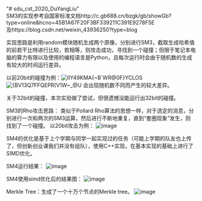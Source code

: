 "# sdu_cst_2020_DuYangLiu"  
SM3的实现参考自国家标准文档http://c.gb688.cn/bzgk/gb/showGb?type=online&hcno=45B1A67F20F3BF339211C391E9278F5E    
及https://blog.csdn.net/weixin_43936250?type=blog

实现思路是利用random模块随机生成两个原像，分别进行SM3，截取生成哈希值的前若干比特进行比较，若相等，则攻击成功，寻找到一个碰撞；但限于笔记本电脑的算力有限以及使用的编程语言是Python，且每次运行时会由于随机数的生成有较大的时间运行差异。

以前20bit的碰撞为例：![IIY49KMA{~B`WR@0F}YCLOS](https://user-images.githubusercontent.com/105497838/179647606-44853422-7794-4c0a-a1f7-c6cf9532ad60.png)
![{BV13$Q7FFQEPR(V$1W~_@U](https://user-images.githubusercontent.com/105497838/179647663-2c71669a-c56e-4d7e-ad31-de325e1bf7fc.png)
会出现随机数不同而产生的较大差异。

关于32bit的碰撞，本次实验做了尝试，但很遗憾没能运行出32bit的碰撞。

SM3的Rho攻击思路：
  类似于Pollard Rho算法的思想一样，对于选定的消息，分别进行一次和两次的SM3运算，然后进行不断地重复，直到“套圈现象”发生，则找到了一个碰撞。
  以20bit攻击为例：
![image](https://user-images.githubusercontent.com/105497838/180598081-4b4361df-9b8b-4a36-a573-9c9dfed0ab04.png)


SM4的优化是基于上个学期与同学一起实现过的任务（可能上学期的队友也上传了，但创新创业课我们并没有组队），使用C++实现，在基本实现的基础上进行了SIMD优化。


SM4运行结果：
![image](https://user-images.githubusercontent.com/105497838/180700101-53c2b634-4c58-493f-bb4b-4dcf110c2692.png)


SM4使用simd优化后的结果图：
![image](https://user-images.githubusercontent.com/105497838/180702842-4a370ea2-94d5-4142-937f-e4185ed7ffae.png)


Merkle Tree：生成了一个十万个节点的Merkle tree。
![image](https://user-images.githubusercontent.com/105497838/180698511-b7fb6cc5-926d-4f31-8d67-3b4b1c707250.png)
